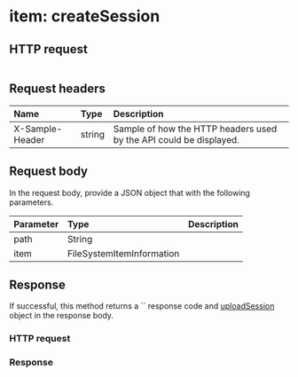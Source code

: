 # item: createSession


## HTTP request
```http

```
## Request headers
| Name       | Type | Description|
|:-----------|:------|:----------|
| X-Sample-Header  | string  | Sample of how the HTTP headers used by the API could be displayed.|

## Request body
In the request body, provide a JSON object that with the following parameters.

| Parameter	   | Type	|Description|
|:---------------|:--------|:-----------|
|path|String||
|item|FileSystemItemInformation||

## Response
If successful, this method returns a `` response code and [uploadSession](../resources/uploadsession.md) object in the response body.
### HTTP request
### Response
